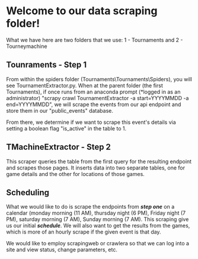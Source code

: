 # Welcome to our data scraping folder!
What we have here are two folders that we use:
1 - Tournaments and
2 - Tourneymachine

## Tounraments - Step 1
From within the spiders folder (Tournaments\Tournaments\Spiders), you will see TournamentExtractor.py. When at the parent folder (the first Tournaments), if once runs from an anaconda prompt (*logged in as an administrator) "scrapy crawl TournamentExtractor -a start=YYYYMMDD -a end=YYYYMMDD", we will scrape the events from our api endpoint and store them in our "public_events" database.

From there, we determine if we want to scrape this event's details via setting a boolean flag "is_active" in the table to 1.

## TMachineExtractor - Step 2
This scraper queries the table from the first query for the resulting endpoint and scrapes those pages. It inserts data into two separate tables, one for game details and the other for locations of those games.

## Scheduling
What we would like to do is scrape the endpoints from ***step one*** on a calendar (monday morning (11 AM), thursday night (6 PM), Friday night (7 PM), saturday morning (7 AM), Sunday morning (7 AM). This scraping give us our initial ***schedule***. We will also want to get the results from the games, which is more of an hourly scrape if the given event is that day.

We would like to employ scrapingweb or crawlera so that we can log into a site and view status, change parameters, etc.


